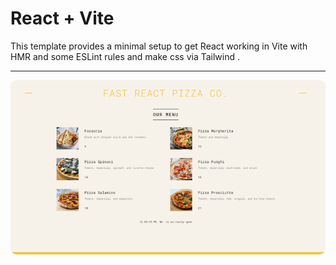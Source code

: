 # React + Vite

This template provides a minimal setup to get React working in Vite with HMR and some ESLint rules and make css via Tailwind .
<hr/>
<div align="center">
<img src = "./src/assets/pizza-menu.png" style = "border-radius:10px">
</div>
 
 
